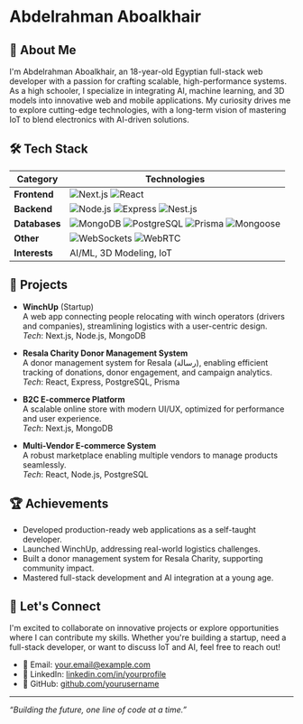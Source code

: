 # Abdelrahman Aboalkhair

## 👋 About Me
I'm Abdelrahman Aboalkhair, an 18-year-old Egyptian full-stack web developer with a passion for crafting scalable, high-performance systems. As a high schooler, I specialize in integrating AI, machine learning, and 3D models into innovative web and mobile applications. My curiosity drives me to explore cutting-edge technologies, with a long-term vision of mastering IoT to blend electronics with AI-driven solutions.

## 🛠️ Tech Stack
| Category          | Technologies                              |
|-------------------|-------------------------------------------|
| **Frontend**      | ![Next.js](https://img.shields.io/badge/Next.js-000000?style=flat&logo=next.js&logoColor=white) ![React](https://img.shields.io/badge/React-61DAFB?style=flat&logo=react&logoColor=black) |
| **Backend**       | ![Node.js](https://img.shields.io/badge/Node.js-339933?style=flat&logo=node.js&logoColor=white) ![Express](https://img.shields.io/badge/Express-000000?style=flat&logo=express&logoColor=white) ![Nest.js](https://img.shields.io/badge/Nest.js-E0234E?style=flat&logo=nestjs&logoColor=white) |
| **Databases**     | ![MongoDB](https://img.shields.io/badge/MongoDB-47A248?style=flat&logo=mongodb&logoColor=white) ![PostgreSQL](https://img.shields.io/badge/PostgreSQL-4169E1?style=flat&logo=postgresql&logoColor=white) ![Prisma](https://img.shields.io/badge/Prisma-2D3748?style=flat&logo=prisma&logoColor=white) ![Mongoose](https://img.shields.io/badge/Mongoose-880000?style=flat&logo=mongoose&logoColor=white) |
| **Other**         | ![WebSockets](https://img.shields.io/badge/WebSockets-010101?style=flat&logo=websocket&logoColor=white) ![WebRTC](https://img.shields.io/badge/WebRTC-333333?style=flat&logo=webrtc&logoColor=white) |
| **Interests**     | AI/ML, 3D Modeling, IoT                   |

## 🚀 Projects
- **WinchUp** (Startup)  
  A web app connecting people relocating with winch operators (drivers and companies), streamlining logistics with a user-centric design.  
  *Tech*: Next.js, Node.js, MongoDB

- **Resala Charity Donor Management System**  
  A donor management system for Resala (رسالة), enabling efficient tracking of donations, donor engagement, and campaign analytics.  
  *Tech*: React, Express, PostgreSQL, Prisma

- **B2C E-commerce Platform**  
  A scalable online store with modern UI/UX, optimized for performance and user experience.  
  *Tech*: Next.js, MongoDB

- **Multi-Vendor E-commerce System**  
  A robust marketplace enabling multiple vendors to manage products seamlessly.  
  *Tech*: React, Node.js, PostgreSQL

## 🏆 Achievements
- Developed production-ready web applications as a self-taught developer.
- Launched WinchUp, addressing real-world logistics challenges.
- Built a donor management system for Resala Charity, supporting community impact.
- Mastered full-stack development and AI integration at a young age.

## 🤝 Let's Connect
I'm excited to collaborate on innovative projects or explore opportunities where I can contribute my skills. Whether you're building a startup, need a full-stack developer, or want to discuss IoT and AI, feel free to reach out!

- 📧 Email: [your.email@example.com](mailto:your.email@example.com)
- 💼 LinkedIn: [linkedin.com/in/yourprofile](https://linkedin.com/in/yourprofile)
- 🐙 GitHub: [github.com/yourusername](https://github.com/yourusername)

---

*“Building the future, one line of code at a time.”*
